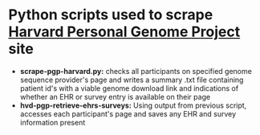 # Python scripts used to scrape [Harvard Personal Genome Project](https://pgp.med.harvard.edu) site
- **scrape-pgp-harvard.py:** checks all participants on specified genome sequence provider's page and writes a summary .txt file containing patient id's with a viable genome download link and indications of whether an EHR or survey entry is available on their page
- **hvd-pgp-retrieve-ehrs-surveys:** Using output from previous script, accesses each participant's page and saves any EHR and survey information present
